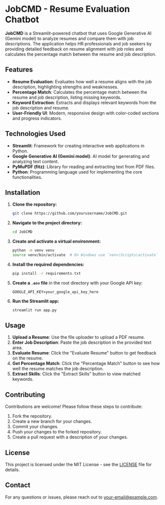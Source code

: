 # JobCMD - Resume Evaluation Chatbot

**JobCMD** is a Streamlit-powered chatbot that uses Google Generative AI (Gemini model) to analyze resumes and compare them with job descriptions. The application helps HR professionals and job seekers by providing detailed feedback on resume alignment with job roles and calculates the percentage match between the resume and job description.

## Features

- **Resume Evaluation**: Evaluates how well a resume aligns with the job description, highlighting strengths and weaknesses.
- **Percentage Match**: Calculates the percentage match between the resume and job description, listing missing keywords.
- **Keyword Extraction**: Extracts and displays relevant keywords from the job description and resume.
- **User-Friendly UI**: Modern, responsive design with color-coded sections and progress indicators.

## Technologies Used

- **Streamlit**: Framework for creating interactive web applications in Python.
- **Google Generative AI (Gemini model)**: AI model for generating and analyzing text content.
- **PyMuPDF (fitz)**: Library for reading and extracting text from PDF files.
- **Python**: Programming language used for implementing the core functionalities.

## Installation

1. **Clone the repository:**
    ```bash
    git clone https://github.com/yourusername/JobCMD.git
    ```

2. **Navigate to the project directory:**
    ```bash
    cd JobCMD
    ```

3. **Create and activate a virtual environment:**
    ```bash
    python -m venv venv
    source venv/bin/activate  # On Windows use `venv\Scripts\activate`
    ```

4. **Install the required dependencies:**
    ```bash
    pip install -r requirements.txt
    ```

5. **Create a `.env` file** in the root directory with your Google API key:
    ```plaintext
    GOOGLE_API_KEY=your_google_api_key_here
    ```

6. **Run the Streamlit app:**
    ```bash
    streamlit run app.py
    ```

## Usage

1. **Upload a Resume**: Use the file uploader to upload a PDF resume.
2. **Enter Job Description**: Paste the job description in the provided text area.
3. **Evaluate Resume**: Click the "Evaluate Resume" button to get feedback on the resume.
4. **Get Percentage Match**: Click the "Percentage Match" button to see how well the resume matches the job description.
5. **Extract Skills**: Click the "Extract Skills" button to view matched keywords.

## Contributing

Contributions are welcome! Please follow these steps to contribute:

1. Fork the repository.
2. Create a new branch for your changes.
3. Commit your changes.
4. Push your changes to the forked repository.
5. Create a pull request with a description of your changes.

## License

This project is licensed under the MIT License - see the [LICENSE](LICENSE) file for details.

## Contact

For any questions or issues, please reach out to [your-email@example.com](mailto:your-email@example.com).
